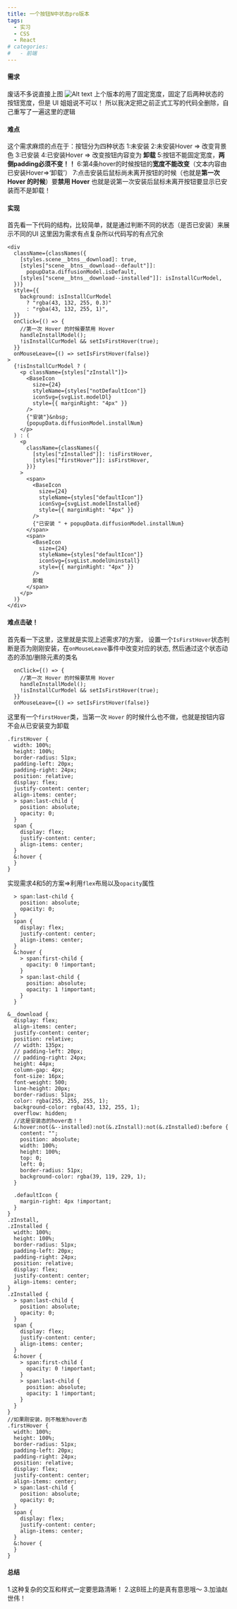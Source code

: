 ```yaml
---
title: 一个按钮N中状态pro版本
tags:
  - 实习
  - CSS
  - React
# categories:
#   - 前端
---
```


#### 需求

废话不多说直接上图
![Alt text](/public/img/shixi/button1.gif)
上个版本的用了固定宽度，固定了后两种状态的按钮宽度，但是 UI 姐姐说不可以！
所以我决定把之前正式工写的代码全删除，自己重写了一遍这里的逻辑
#### 难点
  这个需求麻烦的点在于：按钮分为四种状态
  1:未安装
  2:未安装Hover => 改变背景色
  3:已安装
  4:已安装Hover => 改变按钮内容变为 **卸载**
  5:按钮不能固定宽度，**两侧padding必须不变！！**
  6:第4条hover的时候按钮的**宽度不能改变**（文本内容由已安装Hover=>‘卸载’）
  7:点击安装后鼠标尚未离开按钮的时候（也就是**第一次 Hover 的时候**）要**禁用 Hover**
    也就是说第一次安装后鼠标未离开按钮要显示已安装而不是卸载！

#### 实现
首先看一下代码的结构，比较简单，就是通过判断不同的状态（是否已安装）来展示不同的UI
这里因为需求有点复杂所以代码写的有点冗余
```tsx
<div
  className={classNames({
    [styles.scene__btns__download]: true,
    [styles["scene__btns__download--default"]]:
      popupData.diffusionModel.isDefault,
    [styles["scene__btns__download--installed"]]: isInstallCurModel,
  })}
  style={{
    background: isInstallCurModel
      ? "rgba(43, 132, 255, 0.3)"
      : "rgba(43, 132, 255, 1)",
  }}
  onClick={() => {
    //第一次 Hover 的时候要禁用 Hover
    handleInstallModel();
    !isInstallCurModel && setIsFirstHover(true);
  }}
  onMouseLeave={() => setIsFirstHover(false)}
>
  {!isInstallCurModel ? (
    <p className={styles["zInstall"]}>
      <BaseIcon
        size={24}
        styleName={styles["notDefaultIcon"]}
        iconSvg={svgList.modelDl}
        style={{ marginRight: "4px" }}
      />
      {"安装"}&nbsp;
      {popupData.diffusionModel.installNum}
    </p>
  ) : (
    <p
      className={classNames({
        [styles["zInstalled"]]: !isFirstHover,
        [styles["firstHover"]]: isFirstHover,
      })}
    >
      <span>
        <BaseIcon
          size={24}
          styleName={styles["defaultIcon"]}
          iconSvg={svgList.modelInstalled}
          style={{ marginRight: "4px" }}
        />
        {"已安装 " + popupData.diffusionModel.installNum}
      </span>
      <span>
        <BaseIcon
          size={24}
          styleName={styles["defaultIcon"]}
          iconSvg={svgList.modelUninstall}
          style={{ marginRight: "4px" }}
        />
        卸载
      </span>
    </p>
  )}
</div>
```
#### 难点击破！
首先看一下这里，这里就是实现上述需求7的方案，
设置一个`IsFirstHover`状态判断是否为刚刚安装，在`onMouseLeave`事件中改变对应的状态,
然后通过这个状态动态的添加/删除元素的类名
```tsx
  onClick={() => {
    //第一次 Hover 的时候要禁用 Hover
    handleInstallModel();
    !isInstallCurModel && setIsFirstHover(true);
  }}
  onMouseLeave={() => setIsFirstHover(false)}
```
这里有一个`firstHover`类，当第一次 `Hover` 的时候什么也不做，也就是按钮内容不会从已安装变为卸载
```less
.firstHover {
  width: 100%;
  height: 100%;
  border-radius: 51px;
  padding-left: 20px;
  padding-right: 24px;
  position: relative;
  display: flex;
  justify-content: center;
  align-items: center;
  > span:last-child {
    position: absolute;
    opacity: 0;
  }
  span {
    display: flex;
    justify-content: center;
    align-items: center;
  }
  &:hover {
  }
}
```
实现需求4和5的方案=>利用`flex`布局以及`opacity`属性
```less
  > span:last-child {
    position: absolute;
    opacity: 0;
  }
  span {
    display: flex;
    justify-content: center;
    align-items: center;
  }
  &:hover {
    > span:first-child {
      opacity: 0 !important;
    }
    > span:last-child {
      position: absolute;
      opacity: 1 !important;
    }
  }
```
```less
&__download {
  display: flex;
  align-items: center;
  justify-content: center;
  position: relative;
  // width: 135px;
  // padding-left: 20px;
  // padding-right: 24px;
  height: 44px;
  column-gap: 4px;
  font-size: 16px;
  font-weight: 500;
  line-height: 20px;
  border-radius: 51px;
  color: rgba(255, 255, 255, 1);
  background-color: rgba(43, 132, 255, 1);
  overflow: hidden;
  //这是安装态的hover态！！
  &:hover:not(&--installed):not(&.zInstall):not(&.zInstalled):before {
    content: "";
    position: absolute;
    width: 100%;
    height: 100%;
    top: 0;
    left: 0;
    border-radius: 51px;
    background-color: rgba(39, 119, 229, 1);
  }

  .defaultIcon {
    margin-right: 4px !important;
  }
}
.zInstall,
.zInstalled {
  width: 100%;
  height: 100%;
  border-radius: 51px;
  padding-left: 20px;
  padding-right: 24px;
  position: relative;
  display: flex;
  justify-content: center;
  align-items: center;
}
.zInstalled {
  > span:last-child {
    position: absolute;
    opacity: 0;
  }
  span {
    display: flex;
    justify-content: center;
    align-items: center;
  }
  &:hover {
    > span:first-child {
      opacity: 0 !important;
    }
    > span:last-child {
      position: absolute;
      opacity: 1 !important;
    }
  }
}
//如果刚安装，则不触发hover态
.firstHover {
  width: 100%;
  height: 100%;
  border-radius: 51px;
  padding-left: 20px;
  padding-right: 24px;
  position: relative;
  display: flex;
  justify-content: center;
  align-items: center;
  > span:last-child {
    position: absolute;
    opacity: 0;
  }
  span {
    display: flex;
    justify-content: center;
    align-items: center;
  }
  &:hover {
  }
}
```
#### 总结
 1.这种复杂的交互和样式一定要思路清晰！
 2.这B班上的是真有意思哦～
 3.加油赵世伟！